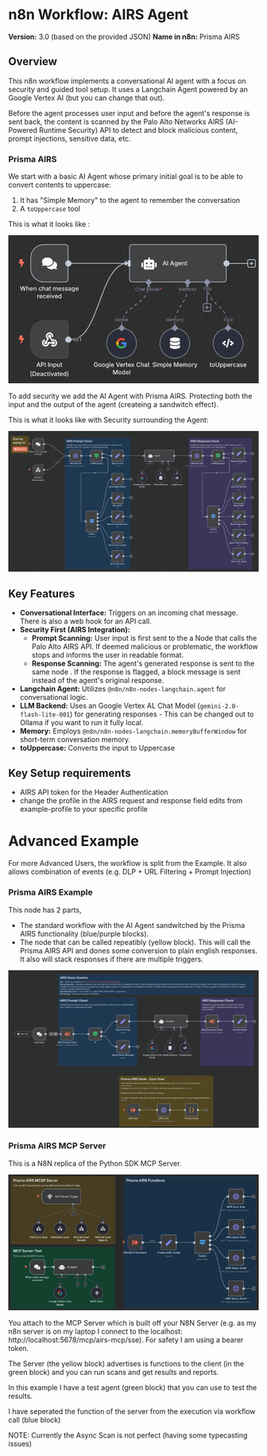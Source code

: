 # n8n Workflow: AIRS Agent

**Version:** 3.0 (based on the provided JSON)
**Name in n8n:** Prisma AIRS

## Overview

This n8n workflow implements a conversational AI agent with a focus on security and guided tool setup. It uses a Langchain Agent powered by an Google Vertex AI (but you can change that out). 

Before the agent processes user input and before the agent's response is sent back, the content is scanned by the Palo Alto Networks AIRS (AI-Powered Runtime Security) API to detect and block malicious content, prompt injections, sensitive data, etc.

### Prisma AIRS

We start with a basic AI Agent whose primary initial goal is to be able to convert contents to uppercase:
1.  It has "Simple Memory" to the agent to remember the conversation
2.  A `toUppercase` tool

This is what it looks like :

![Basic Agent](images/Basic%20Agent.png)

To add security we add the AI Agent with Prisma AIRS. Protecting both the input and the output of the agent (createing a sandwitch effect).


This is what it looks like with Security surrounding the Agent:

![n8n layout of Prisma AIRS standalone example](images/Prisma%20AIRS.png)

## Key Features

* **Conversational Interface:** Triggers on an incoming chat message. There is also a web hook for an API call.
* **Security First (AIRS Integration):**
    * **Prompt Scanning:** User input is first sent to the a Node that calls the Palo Alto AIRS API. If deemed malicious or problematic, the workflow stops and informs the user in readable format.
    * **Response Scanning:** The agent's generated response is sent to the same node . If the response is flagged, a block message is sent instead of the agent's original response.
* **Langchain Agent:** Utilizes `@n8n/n8n-nodes-langchain.agent` for conversational logic.
* **LLM Backend:** Uses an Google Vertex AL Chat Model (`gemini-2.0-flash-lite-001`) for generating responses - This can be changed out to Ollama if you want to run it fully local.
* **Memory:** Employs `@n8n/n8n-nodes-langchain.memoryBufferWindow` for short-term conversation memory.
* **toUppercase:** Converts the input to Uppercase


## Key Setup requirements
* AIRS API token for the Header Authentication
* change the profile in the AIRS request and response field edits from example-profile to your specific profile

# Advanced Example

For more Advanced Users, the workflow is split from the Example. It also allows combination of events (e.g. DLP + URL Filtering + Prompt Injection) 

### Prisma AIRS Example
This node has 2 parts, 
* The standard workflow with the AI Agent sandwitched by the Prisma AIRS functionality (blue/purple blocks).
* The node that can be called repeatibly (yellow block). This will call the Prisma AIRS API and dones some conversion to plain english responses. It also will stack responses if there are multiple triggers.

![n8n layout of Prisma AIRS Example](images/Prisma%20AIRS%20Example.png)

### Prisma AIRS MCP Server

This is a N8N replica of the Python SDK MCP Server.

![MCP Server Example](images/Prisma%20AIRS%20MCP%20Server.png)

You attach to the MCP Server which is built off your N8N Server (e.g. as my n8n server is on my laptop I connect to the localhost: http://localhost:5678/mcp/airs-mcp/sse). For safety I am using a bearer token.

The Server (the yellow block) advertises is functions to the client (in the green block) and you can run scans and get results and reports. 

In this example I have a test agent (green block) that you can use to test the results. 

I have seperated the function of the server from the execution via workflow call (blue block)

NOTE: Currently the Async Scan is not perfect (having some typecasting issues)


